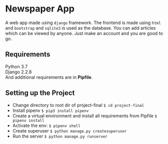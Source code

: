 
# Newspaper App

A web app made using `django` framework. The frontend is made using `html` and `bootstrap` and `sqlite3` is used as the database. You can add articles which can be viewed by anyone. Just make an account and you are good to go.

## Requirements

Python 3.7  
Django 2.2.8  
And additional requirements are in **Pipfile**.

## Setting up the Project

  * Change directory to root dir of project-final `$ cd project-final`
  * Install pipenv `$ pip3 install pipenv`  
  * Create a virtual environment and install all requirements from Pipfile `$ pipenv install`  
  * Activate the env: `$ pipenv shell`
  * Create superuser `$ python manage.py createsuperuser`
  * Run the server `$ python manage.py runserver`


